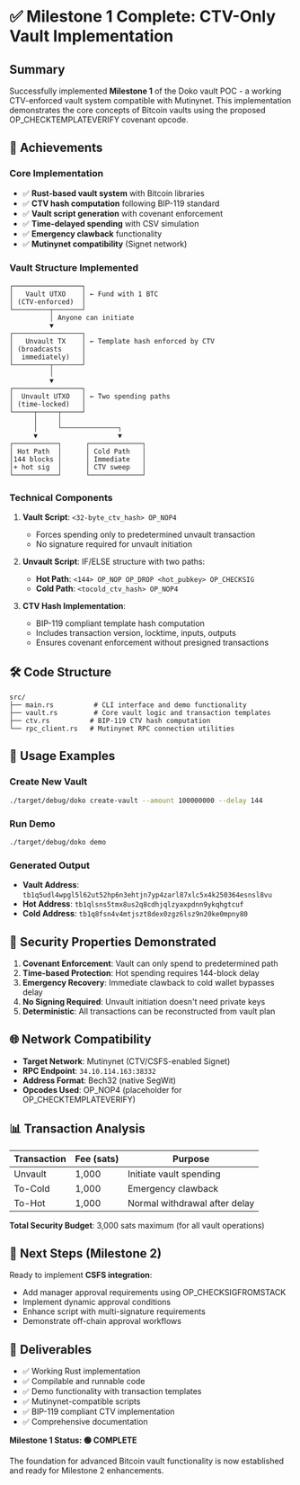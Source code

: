 # ✅ Milestone 1 Complete: CTV-Only Vault Implementation

## Summary

Successfully implemented **Milestone 1** of the Doko vault POC - a working CTV-enforced vault system compatible with Mutinynet. This implementation demonstrates the core concepts of Bitcoin vaults using the proposed OP_CHECKTEMPLATEVERIFY covenant opcode.

## 🎯 Achievements

### Core Implementation
- ✅ **Rust-based vault system** with Bitcoin libraries
- ✅ **CTV hash computation** following BIP-119 standard
- ✅ **Vault script generation** with covenant enforcement  
- ✅ **Time-delayed spending** with CSV simulation
- ✅ **Emergency clawback** functionality
- ✅ **Mutinynet compatibility** (Signet network)

### Vault Structure Implemented

```
┌─────────────────┐
│   Vault UTXO    │ ← Fund with 1 BTC
│ (CTV-enforced)  │
└─────────┬───────┘
          │ Anyone can initiate
          ▼
┌─────────────────┐
│   Unvault TX    │ ← Template hash enforced by CTV
│ (broadcasts     │
│  immediately)   │
└─────────┬───────┘
          │
          ▼
┌─────────────────┐
│  Unvault UTXO   │ ← Two spending paths
│ (time-locked)   │
└─────┬─────┬─────┘
      │     │
      │     └──────────────┐
      ▼                    ▼
┌───────────┐      ┌─────────────┐
│ Hot Path  │      │ Cold Path   │
│144 blocks │      │ Immediate   │
│+ hot sig  │      │ CTV sweep   │
└───────────┘      └─────────────┘
```

### Technical Components

1. **Vault Script**: `<32-byte_ctv_hash> OP_NOP4`
   - Forces spending only to predetermined unvault transaction
   - No signature required for unvault initiation

2. **Unvault Script**: IF/ELSE structure with two paths:
   - **Hot Path**: `<144> OP_NOP OP_DROP <hot_pubkey> OP_CHECKSIG`
   - **Cold Path**: `<tocold_ctv_hash> OP_NOP4`

3. **CTV Hash Implementation**: 
   - BIP-119 compliant template hash computation
   - Includes transaction version, locktime, inputs, outputs
   - Ensures covenant enforcement without presigned transactions

## 🛠️ Code Structure

```
src/
├── main.rs          # CLI interface and demo functionality
├── vault.rs         # Core vault logic and transaction templates  
├── ctv.rs          # BIP-119 CTV hash computation
└── rpc_client.rs   # Mutinynet RPC connection utilities
```

## 🚀 Usage Examples

### Create New Vault
```bash
./target/debug/doko create-vault --amount 100000000 --delay 144
```

### Run Demo
```bash
./target/debug/doko demo
```

### Generated Output
- **Vault Address**: `tb1q5udl4wpgl5l62ut52hp6n3ehtjn7yp4zarl87xlc5x4k250364esnsl8vu`
- **Hot Address**: `tb1qlsns5tmx8us2q8cdhjqlzyaxpdnn9ykqhgtcuf`  
- **Cold Address**: `tb1q8fsn4v4mtjszt8dex0zgz6lsz9n20ke0mpny80`

## 🔐 Security Properties Demonstrated

1. **Covenant Enforcement**: Vault can only spend to predetermined path
2. **Time-based Protection**: Hot spending requires 144-block delay  
3. **Emergency Recovery**: Immediate clawback to cold wallet bypasses delay
4. **No Signing Required**: Unvault initiation doesn't need private keys
5. **Deterministic**: All transactions can be reconstructed from vault plan

## 🌐 Network Compatibility

- **Target Network**: Mutinynet (CTV/CSFS-enabled Signet)
- **RPC Endpoint**: `34.10.114.163:38332`
- **Address Format**: Bech32 (native SegWit)
- **Opcodes Used**: OP_NOP4 (placeholder for OP_CHECKTEMPLATEVERIFY)

## 📊 Transaction Analysis

| Transaction | Fee (sats) | Purpose |
|-------------|------------|---------|
| Unvault | 1,000 | Initiate vault spending |
| To-Cold | 1,000 | Emergency clawback |  
| To-Hot | 1,000 | Normal withdrawal after delay |

**Total Security Budget**: 3,000 sats maximum (for all vault operations)

## 🔄 Next Steps (Milestone 2)

Ready to implement **CSFS integration**:
- Add manager approval requirements using OP_CHECKSIGFROMSTACK
- Implement dynamic approval conditions  
- Enhance script with multi-signature requirements
- Demonstrate off-chain approval workflows

## 📁 Deliverables

- ✅ Working Rust implementation
- ✅ Compilable and runnable code  
- ✅ Demo functionality with transaction templates
- ✅ Mutinynet-compatible scripts
- ✅ BIP-119 compliant CTV implementation
- ✅ Comprehensive documentation

**Milestone 1 Status: 🟢 COMPLETE** 

The foundation for advanced Bitcoin vault functionality is now established and ready for Milestone 2 enhancements.